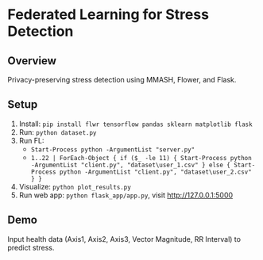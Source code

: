 # Federated Learning for Stress Detection
## Overview
Privacy-preserving stress detection using MMASH, Flower, and Flask.
## Setup
1. Install: `pip install flwr tensorflow pandas sklearn matplotlib flask`
2. Run: `python dataset.py`
3. Run FL:
   - `Start-Process python -ArgumentList "server.py"`
   - `1..22 | ForEach-Object { if ($_ -le 11) { Start-Process python -ArgumentList "client.py", "dataset\user_1.csv" } else { Start-Process python -ArgumentList "client.py", "dataset\user_2.csv" } }`
4. Visualize: `python plot_results.py`
5. Run web app: `python flask_app/app.py`, visit http://127.0.0.1:5000
## Demo
Input health data (Axis1, Axis2, Axis3, Vector Magnitude, RR Interval) to predict stress.